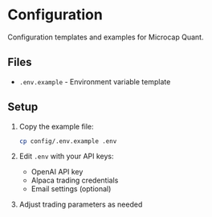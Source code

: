# Configuration

Configuration templates and examples for Microcap Quant.

## Files

- `.env.example` - Environment variable template

## Setup

1. Copy the example file:
   ```bash
   cp config/.env.example .env
   ```

2. Edit `.env` with your API keys:
   - OpenAI API key
   - Alpaca trading credentials
   - Email settings (optional)

3. Adjust trading parameters as needed
